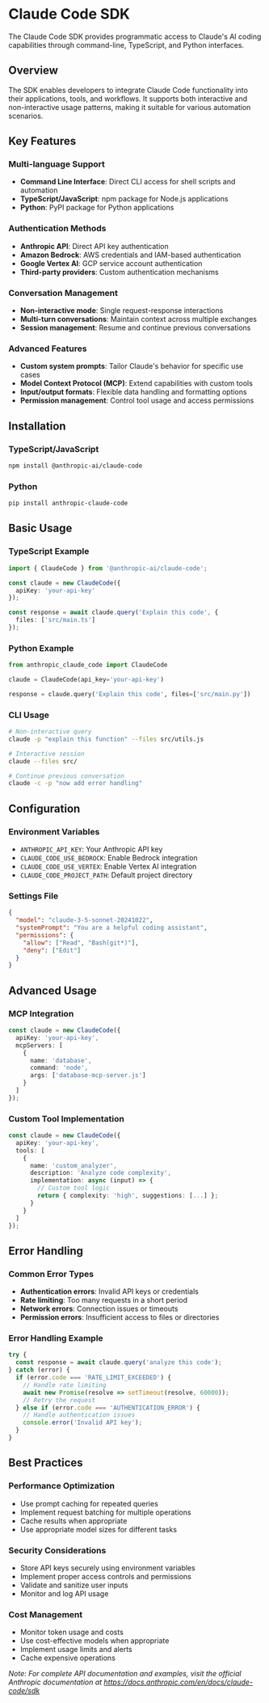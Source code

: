 # Claude Code SDK

The Claude Code SDK provides programmatic access to Claude's AI coding capabilities through command-line, TypeScript, and Python interfaces.

## Overview

The SDK enables developers to integrate Claude Code functionality into their applications, tools, and workflows. It supports both interactive and non-interactive usage patterns, making it suitable for various automation scenarios.

## Key Features

### Multi-language Support
- **Command Line Interface**: Direct CLI access for shell scripts and automation
- **TypeScript/JavaScript**: npm package for Node.js applications
- **Python**: PyPI package for Python applications

### Authentication Methods
- **Anthropic API**: Direct API key authentication
- **Amazon Bedrock**: AWS credentials and IAM-based authentication
- **Google Vertex AI**: GCP service account authentication
- **Third-party providers**: Custom authentication mechanisms

### Conversation Management
- **Non-interactive mode**: Single request-response interactions
- **Multi-turn conversations**: Maintain context across multiple exchanges
- **Session management**: Resume and continue previous conversations

### Advanced Features
- **Custom system prompts**: Tailor Claude's behavior for specific use cases
- **Model Context Protocol (MCP)**: Extend capabilities with custom tools
- **Input/output formats**: Flexible data handling and formatting options
- **Permission management**: Control tool usage and access permissions

## Installation

### TypeScript/JavaScript
```bash
npm install @anthropic-ai/claude-code
```

### Python
```bash
pip install anthropic-claude-code
```

## Basic Usage

### TypeScript Example
```typescript
import { ClaudeCode } from '@anthropic-ai/claude-code';

const claude = new ClaudeCode({
  apiKey: 'your-api-key'
});

const response = await claude.query('Explain this code', {
  files: ['src/main.ts']
});
```

### Python Example
```python
from anthropic_claude_code import ClaudeCode

claude = ClaudeCode(api_key='your-api-key')

response = claude.query('Explain this code', files=['src/main.py'])
```

### CLI Usage
```bash
# Non-interactive query
claude -p "explain this function" --files src/utils.js

# Interactive session
claude --files src/

# Continue previous conversation
claude -c -p "now add error handling"
```

## Configuration

### Environment Variables
- `ANTHROPIC_API_KEY`: Your Anthropic API key
- `CLAUDE_CODE_USE_BEDROCK`: Enable Bedrock integration
- `CLAUDE_CODE_USE_VERTEX`: Enable Vertex AI integration
- `CLAUDE_CODE_PROJECT_PATH`: Default project directory

### Settings File
```json
{
  "model": "claude-3-5-sonnet-20241022",
  "systemPrompt": "You are a helpful coding assistant",
  "permissions": {
    "allow": ["Read", "Bash(git*)"],
    "deny": ["Edit"]
  }
}
```

## Advanced Usage

### MCP Integration
```typescript
const claude = new ClaudeCode({
  apiKey: 'your-api-key',
  mcpServers: [
    {
      name: 'database',
      command: 'node',
      args: ['database-mcp-server.js']
    }
  ]
});
```

### Custom Tool Implementation
```typescript
const claude = new ClaudeCode({
  apiKey: 'your-api-key',
  tools: [
    {
      name: 'custom_analyzer',
      description: 'Analyze code complexity',
      implementation: async (input) => {
        // Custom tool logic
        return { complexity: 'high', suggestions: [...] };
      }
    }
  ]
});
```

## Error Handling

### Common Error Types
- **Authentication errors**: Invalid API keys or credentials
- **Rate limiting**: Too many requests in a short period
- **Network errors**: Connection issues or timeouts
- **Permission errors**: Insufficient access to files or directories

### Error Handling Example
```typescript
try {
  const response = await claude.query('analyze this code');
} catch (error) {
  if (error.code === 'RATE_LIMIT_EXCEEDED') {
    // Handle rate limiting
    await new Promise(resolve => setTimeout(resolve, 60000));
    // Retry the request
  } else if (error.code === 'AUTHENTICATION_ERROR') {
    // Handle authentication issues
    console.error('Invalid API key');
  }
}
```

## Best Practices

### Performance Optimization
- Use prompt caching for repeated queries
- Implement request batching for multiple operations
- Cache results when appropriate
- Use appropriate model sizes for different tasks

### Security Considerations
- Store API keys securely using environment variables
- Implement proper access controls and permissions
- Validate and sanitize user inputs
- Monitor and log API usage

### Cost Management
- Monitor token usage and costs
- Use cost-effective models when appropriate
- Implement usage limits and alerts
- Cache expensive operations

*Note: For complete API documentation and examples, visit the official Anthropic documentation at https://docs.anthropic.com/en/docs/claude-code/sdk*